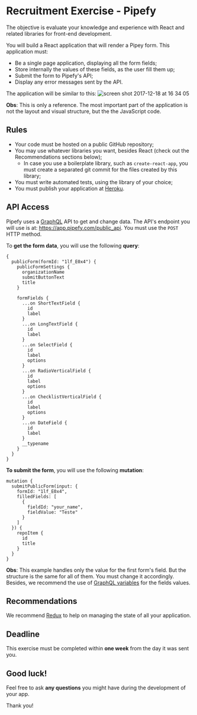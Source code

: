 # Recruitment Exercise - Pipefy

The objective is evaluate your knowledge and experience with React and related libraries for front-end development.

You will build a React application that will render a Pipey form. This application must:
* Be a single page application, displaying all the form fields;
* Store internally the values of these fields, as the user fill them up;
* Submit the form to Pipefy's API;
* Display any error messages sent by the API.

The application will be similar to this:
![screen shot 2017-12-18 at 16 34 05](https://user-images.githubusercontent.com/465990/34122868-f39dae42-e414-11e7-9df0-8e287759dc98.png)

**Obs**: This is only a reference. The most important part of the application is not the layout and visual structure, but the the JavaScript code.

## Rules

* Your code must be hosted on a public GitHub repository;
* You may use whatever libraries you want, besides React (check out the Recommendations sections below);
  - In case you use a boilerplate library, such as `create-react-app`, you must create a separated git commit for the files created by this library;
* You must write automated tests, using the library of your choice;
* You must publish your application at [Heroku](https://dashboard.heroku.com/).

## API Access

Pipefy uses a [GraphQL](http://graphql.org/learn/) API to get and change data. The API's endpoint you will use is at: https://app.pipefy.com/public_api. You must use the `POST` HTTP method.

To **get the form data**, you will use the following **query**:

```
{
  publicForm(formId: "1lf_E0x4") {
    publicFormSettings {
      organizationName
      submitButtonText
      title
    }

    formFields {
      ...on ShortTextField {
        id
        label
      }
      ...on LongTextField {
        id
        label
      }
      ...on SelectField {
        id
        label
        options
      }
      ...on RadioVerticalField {
        id
        label
        options
      }
      ...on ChecklistVerticalField {
        id
        label
        options
      }
      ...on DateField {
        id
        label
      }
      __typename
    }
  }
}
```

**To submit the form**, you will use the following **mutation**:

```
mutation {
  submitPublicForm(input: {
    formId: "1lf_E0x4",
    filledFields: [
      {
        fieldId: "your_name",
        fieldValue: "Teste"
      }
    ]
  }) {
    repoItem {
      id
      title
    }
  }
}
```

**Obs**: This example handles only the value for the first form's field. But the structure is the same for all of them. You must change it accordingly. Besides, we recommend the use of [GraphQL variables](http://graphql.org/learn/queries/#variables) for the fields values.

## Recommendations

We recommend [Redux](https://github.com/reactjs/redux) to help on managing the state of all your application.

## Deadline

This exercise must be completed within **one week** from the day it was sent you.

## Good luck!

Feel free to ask **any questions** you might have during the development of your app.

Thank you!

